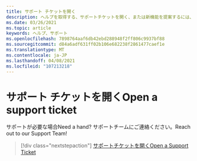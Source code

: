 ```yaml
---
title: サポート チケットを開く
description: ヘルプを取得する、サポートチケットを開く、または新機能を提案するには、Altworkplace Evr サポートチームにお問い合わせください。
ms.date: 03/26/2021
ms.topic: article
keywords: ヘルプ、サポート
ms.openlocfilehash: 7898764aaf6db42ebd288948f2ff806c9937bf88
ms.sourcegitcommit: d84a6adf631ff02b106e682238f2861477caef1e
ms.translationtype: MT
ms.contentlocale: ja-JP
ms.lasthandoff: 04/08/2021
ms.locfileid: "107213218"
---
```

# <a name="open-a-support-ticket"></a><span data-ttu-id="23ca3-104">サポート チケットを開く</span><span class="sxs-lookup"><span data-stu-id="23ca3-104">Open a support ticket</span></span>

<span data-ttu-id="23ca3-105">サポートが必要な場合</span><span class="sxs-lookup"><span data-stu-id="23ca3-105">Need a hand?</span></span> <span data-ttu-id="23ca3-106">サポートチームにご連絡ください。</span><span class="sxs-lookup"><span data-stu-id="23ca3-106">Reach out to our Support Team!</span></span>

> [!div class="nextstepaction"] 
> [<span data-ttu-id="23ca3-107">サポートチケットを開く</span><span class="sxs-lookup"><span data-stu-id="23ca3-107">Open a Support Ticket</span></span>](https://help.altvr.com/hc/en-us/requests/new)
